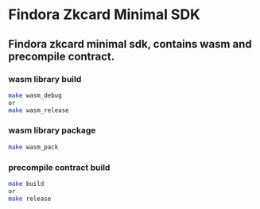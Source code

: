 # Findora Zkcard Minimal SDK
## Findora zkcard minimal sdk, contains wasm and precompile contract.
### wasm library build
```bash
make wasm_debug
or
make wasm_release
```
### wasm library package
```bash
make wasm_pack
```

### precompile contract build
```bash
make build
or
make release
```